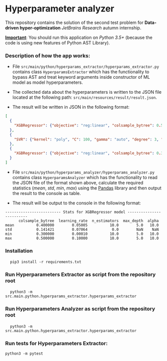 # Hyperparameter analyzer


This repository contains the solution of the second test problem for **Data-driven hyper-optimization**
 *JetBrains Research* autumn internship.  

<ins>**Important**</ins>: You should run this application on *Python 3.5+* (because the code is using new features of Python AST Library).

 
### Description of how the app works:  

- File `src/main/python/hyperparams_extractor/hyperparams_extractor.py` contains class
 `HyperparamsExtractor` which has the functionality to bypass AST and treat
 keyword arguments inside constructor of ML model as model hyperparameters.
 
- The collected data about the hyperparameters is written to the JSON file located at the following
path: `src/main/resources/result/result.json`.  
- The result will be written in JSON in the following format:
```json
[
  {
    "XGBRegressor": {"objective": "reg:linear", "colsample_bytree": 0.5, "learning_rate": 0.0001, "n_estimators": 10}
  },
  {
    "SVR": {"kernel": "poly", "C": 100, "gamma": "auto", "degree": 3, "epsilon": 0.1, "coef0": 1}
  },
  {
    "XGBRegressor": {"objective": "reg:linear", "colsample_bytree": 0.3, "learning_rate": 0.1, "max_depth": 5, "alpha": 10, "n_estimators": 10}
  }
]
```

- File `src/main/python/hyperparams_analyzer/hyperparams_analyzer.py` contains class
 `HyperparamsAnalyzer` which has the functionality to read the JSON file of the format 
shown above, calculate the required statistics (*mean*, *std*, *min*, *max*) using the [Pandas](https://pandas.pydata.org/) library 
and then output the result to the console as table.

- The result will be output to the console in the following format:
```text
------------------------- Stats for XGBRegressor model -------------------------
      colsample_bytree  learning_rate  n_estimators  max_depth  alpha
mean          0.400000        0.05005          10.0        5.0   10.0
std           0.141421        0.07064           0.0        NaN    NaN
min           0.300000        0.00010          10.0        5.0   10.0
max           0.500000        0.10000          10.0        5.0   10.0

```

### Installation
  
    `pip3 install -r requirements.txt`  
 

### Run Hyperparameters Extractor as script from the repository root
    `python3 -m src.main.python.hyperparams_extractor.hyperparams_extractor`

### Run Hyperparameters Analyzer as script from the repository root
    `python3 -m src.main.python.hyperparams_extractor.hyperparams_extractor`

### Run tests for Hyperparameters Extractor:

`python3 -m pytest`
